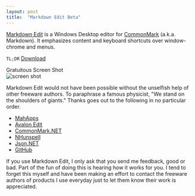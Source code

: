 ```yaml
---
layout: post  
title:  "Markdown Edit Beta"
---
```

[Markdown Edit](http://mike-ward.net/markdownedit) is a Windows Desktop editor for [CommonMark](http://commonmark.org) (a.k.a. Markdown). It emphasizes content and keyboard shortcuts over window-chrome and menus.

`TL;DR` [Download](http://mike-ward.net/downloads)

Gratuitous Screen Shot  
![screen shot](https://raw.githubusercontent.com/mike-ward/Markdown-Edit/master/ScreenShot.png)

Markdown Edit would not have been possible without the unselfish help of other freeware authors. To paraphrase a famous physicist, "We stand on the shoulders of giants." Thanks goes out to the following in no particular order.

- [MahApps](http://mahapps.com/)
- [Avalon Edit](http://avalonedit.net/)
- [CommonMark.NET](https://github.com/Knagis/CommonMark.NET)
- [NHunspell](http://www.crawler-lib.net/nhunspell)
- [Json.NET](http://james.newtonking.com/json)
- [GitHub](http://github.com)

If you use Markdown Edit, I only ask that you send me feedback, good or bad. Part of the fun of doing this is hearing how it works for you. I tend to forget this myself and have been making an effort to contact the freeware authors of products I use everyday just to let them know their work is appreciated.